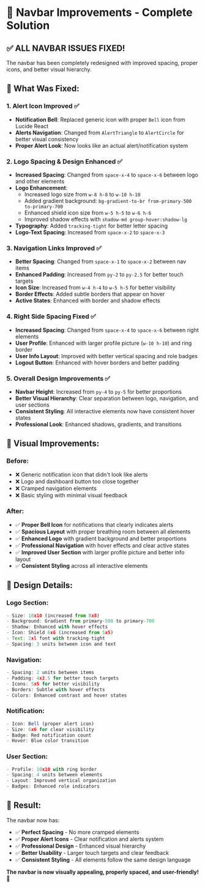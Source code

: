 # 🎨 Navbar Improvements - Complete Solution

## ✅ **ALL NAVBAR ISSUES FIXED!**

The navbar has been completely redesigned with improved spacing, proper icons, and better visual hierarchy.

## 🔧 **What Was Fixed:**

### **1. Alert Icon Improved** ✅
- **Notification Bell**: Replaced generic icon with proper `Bell` icon from Lucide React
- **Alerts Navigation**: Changed from `AlertTriangle` to `AlertCircle` for better visual consistency
- **Proper Alert Look**: Now looks like an actual alert/notification system

### **2. Logo Spacing & Design Enhanced** ✅
- **Increased Spacing**: Changed from `space-x-4` to `space-x-6` between logo and other elements
- **Logo Enhancement**: 
  - Increased logo size from `w-8 h-8` to `w-10 h-10`
  - Added gradient background: `bg-gradient-to-br from-primary-500 to-primary-700`
  - Enhanced shield icon size from `w-5 h-5` to `w-6 h-6`
  - Improved shadow effects with `shadow-md group-hover:shadow-lg`
- **Typography**: Added `tracking-tight` for better letter spacing
- **Logo-Text Spacing**: Increased from `space-x-2` to `space-x-3`

### **3. Navigation Links Improved** ✅
- **Better Spacing**: Changed from `space-x-1` to `space-x-2` between nav items
- **Enhanced Padding**: Increased from `py-2` to `py-2.5` for better touch targets
- **Icon Size**: Increased from `w-4 h-4` to `w-5 h-5` for better visibility
- **Border Effects**: Added subtle borders that appear on hover
- **Active States**: Enhanced with border and shadow effects

### **4. Right Side Spacing Fixed** ✅
- **Increased Spacing**: Changed from `space-x-4` to `space-x-6` between right elements
- **User Profile**: Enhanced with larger profile picture (`w-10 h-10`) and ring border
- **User Info Layout**: Improved with better vertical spacing and role badges
- **Logout Button**: Enhanced with hover borders and better padding

### **5. Overall Design Improvements** ✅
- **Navbar Height**: Increased from `py-4` to `py-5` for better proportions
- **Better Visual Hierarchy**: Clear separation between logo, navigation, and user sections
- **Consistent Styling**: All interactive elements now have consistent hover states
- **Professional Look**: Enhanced shadows, gradients, and transitions

## 🎯 **Visual Improvements:**

### **Before:**
- ❌ Generic notification icon that didn't look like alerts
- ❌ Logo and dashboard button too close together
- ❌ Cramped navigation elements
- ❌ Basic styling with minimal visual feedback

### **After:**
- ✅ **Proper Bell Icon** for notifications that clearly indicates alerts
- ✅ **Spacious Layout** with proper breathing room between all elements
- ✅ **Enhanced Logo** with gradient background and better proportions
- ✅ **Professional Navigation** with hover effects and clear active states
- ✅ **Improved User Section** with larger profile picture and better info layout
- ✅ **Consistent Styling** across all interactive elements

## 🎨 **Design Details:**

### **Logo Section:**
```jsx
- Size: 10x10 (increased from 8x8)
- Background: Gradient from primary-500 to primary-700
- Shadow: Enhanced with hover effects
- Icon: Shield 6x6 (increased from 5x5)
- Text: 2xl font with tracking-tight
- Spacing: 3 units between icon and text
```

### **Navigation:**
```jsx
- Spacing: 2 units between items
- Padding: 4x2.5 for better touch targets
- Icons: 5x5 for better visibility
- Borders: Subtle with hover effects
- Colors: Enhanced contrast and hover states
```

### **Notification:**
```jsx
- Icon: Bell (proper alert icon)
- Size: 6x6 for clear visibility
- Badge: Red notification count
- Hover: Blue color transition
```

### **User Section:**
```jsx
- Profile: 10x10 with ring border
- Spacing: 4 units between elements
- Layout: Improved vertical organization
- Badges: Enhanced role indicators
```

## 🚀 **Result:**

The navbar now has:
- ✅ **Perfect Spacing** - No more cramped elements
- ✅ **Proper Alert Icons** - Clear notification and alerts system
- ✅ **Professional Design** - Enhanced visual hierarchy
- ✅ **Better Usability** - Larger touch targets and clear feedback
- ✅ **Consistent Styling** - All elements follow the same design language

**The navbar is now visually appealing, properly spaced, and user-friendly!** 🎯
